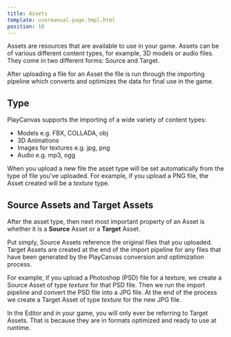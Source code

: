 ```yaml
---
title: Assets
template: usermanual-page.tmpl.html
position: 10
---
```


Assets are resources that are available to use in your game. Assets can be of various different content types, for example, 3D models or audio files. They come in two different forms: Source and Target.

After uploading a file for an Asset the file is run through the importing pipeline which converts and optimizes the data for final use in the game.

## Type

PlayCanvas supports the importing of a wide variety of content types:

* Models e.g. FBX, COLLADA, obj
* 3D Animations
* Images for textures e.g. jpg, png
* Audio e.g. mp3, ogg

When you upload a new file the asset type will be set automatically from the type of file you've uploaded. For example, if you upload a PNG file, the Asset created will be a *texture* type.

## Source Assets and Target Assets

After the asset type, then next most important property of an Asset is whether it is a **Source** Asset or a **Target** Asset.

Put simply, Source Assets reference the original files that you uploaded. Target Assets are created at the end of the import pipeline for any files that have been generated by the PlayCanvas conversion and optimization process.

For example, if you upload a Photoshop (PSD) file for a texture, we create a Source Asset of type *texture* for that PSD file. Then we run the import pipeline and convert the PSD file into a JPG file. At the end of the process we create a Target Asset of type *texture* for the new JPG file.

In the Editor and in your game, you will only ever be referring to Target Assets. That is because they are in formats optimized and ready to use at runtime.

